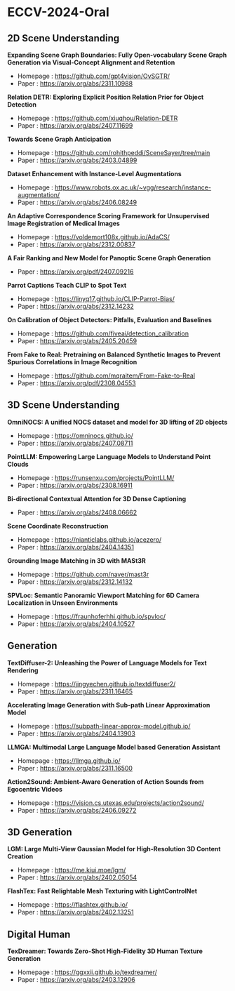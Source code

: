 # ECCV-2024-Oral
## 2D Scene Understanding
**Expanding Scene Graph Boundaries: Fully Open-vocabulary Scene Graph Generation via Visual-Concept Alignment and Retention**
- Homepage : https://github.com/gpt4vision/OvSGTR/
- Paper : https://arxiv.org/abs/2311.10988

**Relation DETR: Exploring Explicit Position Relation Prior for Object Detection**
- Homepage : https://github.com/xiuqhou/Relation-DETR
- Paper : https://arxiv.org/abs/2407.11699

**Towards Scene Graph Anticipation**
- Homepage : https://github.com/rohithpeddi/SceneSayer/tree/main
- Paper : https://arxiv.org/abs/2403.04899

**Dataset Enhancement with Instance-Level Augmentations**
- Homepage : https://www.robots.ox.ac.uk/~vgg/research/instance-augmentation/
- Paper : https://arxiv.org/abs/2406.08249

**An Adaptive Correspondence Scoring Framework for Unsupervised Image Registration of Medical Images**
- Homepage : https://voldemort108x.github.io/AdaCS/
- Paper : https://arxiv.org/abs/2312.00837

**A Fair Ranking and New Model for Panoptic Scene Graph Generation**
- Paper : https://arxiv.org/pdf/2407.09216

**Parrot Captions Teach CLIP to Spot Text**
- Homepage : https://linyq17.github.io/CLIP-Parrot-Bias/
- Paper : https://arxiv.org/abs/2312.14232

**On Calibration of Object Detectors: Pitfalls, Evaluation and Baselines**
- Homepage : https://github.com/fiveai/detection_calibration
- Paper : https://arxiv.org/abs/2405.20459

**From Fake to Real: Pretraining on Balanced Synthetic Images to Prevent Spurious Correlations in Image Recognition**
- Homepage : https://github.com/mqraitem/From-Fake-to-Real
- Paper : https://arxiv.org/pdf/2308.04553

## 3D Scene Understanding
**OmniNOCS: A unified NOCS dataset and model for 3D lifting of 2D objects**
- Homepage : https://omninocs.github.io/
- Paper : https://arxiv.org/abs/2407.08711

**PointLLM: Empowering Large Language Models to Understand Point Clouds**
- Homepage : https://runsenxu.com/projects/PointLLM/
- Paper : https://arxiv.org/abs/2308.16911

**Bi-directional Contextual Attention for 3D Dense Captioning**
- Paper : https://arxiv.org/abs/2408.06662

**Scene Coordinate Reconstruction**
- Homepage : https://nianticlabs.github.io/acezero/
- Paper : https://arxiv.org/abs/2404.14351

**Grounding Image Matching in 3D with MASt3R**
- Homepage : https://github.com/naver/mast3r
- Paper : https://arxiv.org/abs/2312.14132

**SPVLoc: Semantic Panoramic Viewport Matching for 6D Camera Localization in Unseen Environments**
- Homepage : https://fraunhoferhhi.github.io/spvloc/
- Paper : https://arxiv.org/abs/2404.10527


## Generation
**TextDiffuser-2: Unleashing the Power of Language Models for Text Rendering**
- Homepage : https://jingyechen.github.io/textdiffuser2/
- Paper : https://arxiv.org/abs/2311.16465

**Accelerating Image Generation with Sub-path Linear Approximation Model**
- Homepage : https://subpath-linear-approx-model.github.io/
- Paper : https://arxiv.org/abs/2404.13903

**LLMGA: Multimodal Large Language Model based Generation Assistant**
- Homepage : https://llmga.github.io/
- Paper : https://arxiv.org/abs/2311.16500


**Action2Sound: Ambient-Aware Generation of Action Sounds from Egocentric Videos**
- Homepage : https://vision.cs.utexas.edu/projects/action2sound/
- Paper : https://arxiv.org/abs/2406.09272

## 3D Generation
**LGM: Large Multi-View Gaussian Model for High-Resolution 3D Content Creation**
- Homepage : https://me.kiui.moe/lgm/
- Paper : https://arxiv.org/abs/2402.05054

**FlashTex: Fast Relightable Mesh Texturing with LightControlNet**
- Homepage : https://flashtex.github.io/
- Paper : https://arxiv.org/abs/2402.13251

## Digital Human
**TexDreamer: Towards Zero-Shot High-Fidelity 3D Human Texture Generation**
- Homepage : https://ggxxii.github.io/texdreamer/
- Paper : https://arxiv.org/abs/2403.12906
